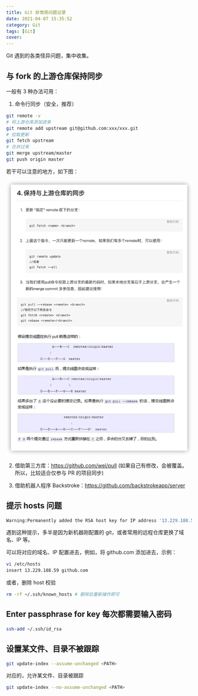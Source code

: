 ```yaml
---
title: Git 非常规问题记录
date: 2021-04-07 15:35:52
category: Git
tags: [Git]
cover:
---
```


Git 遇到的各类怪异问题，集中收集。

## 与 fork 的上游仓库保持同步

一般有 3 种办法可用：

1. 命令行同步（安全，推荐）

```zsh
git remote -v
# 将上游仓库添加进来
git remote add upstream git@github.com:xxx/xxx.git
# 拉取更新
git fetch upstream
# 合并过来
git merge upstream/master
git push origin master
```

若干可以注意的地方，如下图：

![](/imgs/git_fetch_fork_repo.png)

2. 借助第三方库：https://github.com/wei/pull  (如果自己有修改，会被覆盖。所以，比较适合仅参与 PR 的项目同步)

3. 借助机器人程序 Backstroke：https://github.com/backstrokeapp/server

## 提示 hosts 问题

```zsh
Warning:Permanently added the RSA host key for IP address '13.229.188.59' to the list of known hosts.
```

遇到这种提示，多半是因为新机器刚配置的 git，或者常用的远程仓库更换了域名、IP 等。

可以将对应的域名、IP 配置进去，例如，将 github.com 添加进去，示例：

```zsh
vi /etc/hosts
insert 13.229.188.59 github.com
```

或者，删除 host 校验

```zsh
rm -rf ~/.ssh/known_hosts # 删除后重新操作即可
```

## Enter passphrase for key 每次都需要输入密码

```zsh
ssh-add ~/.ssh/id_rsa
```

## 设置某文件、目录不被跟踪

```zsh
git update-index --assume-unchanged <PATH>
```

对应的，允许某文件、目录被跟踪

```zsh
git update-index --no-assume-unchanged <PATH>
```